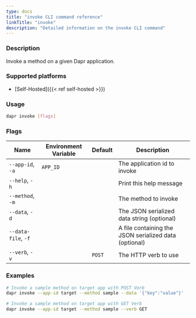 ```yaml
---
type: docs
title: "invoke CLI command reference"
linkTitle: "invoke"
description: "Detailed information on the invoke CLI command"
---
```


### Description

Invoke a method on a given Dapr application.

### Supported platforms

- [Self-Hosted]({{< ref self-hosted >}})

### Usage

```bash
dapr invoke [flags]
```

### Flags

| Name                | Environment Variable | Default | Description                                           |
| ------------------- | -------------------- | ------- | ----------------------------------------------------- |
| `--app-id`, `-a`    | `APP_ID`             |         | The application id to invoke                          |
| `--help`, `-h`      |                      |         | Print this help message                               |
| `--method`, `-m`    |                      |         | The method to invoke                                  |
| `--data`, `-d`      |                      |         | The JSON serialized data string (optional)            |
| `--data-file`, `-f` |                      |         | A file containing the JSON serialized data (optional) |
| `--verb`, `-v`      |                      | `POST`  | The HTTP verb to use                                  |

### Examples

```bash
# Invoke a sample method on target app with POST Verb
dapr invoke --app-id target --method sample --data '{"key":"value"}'

# Invoke a sample method on target app with GET Verb
dapr invoke --app-id target --method sample --verb GET
```